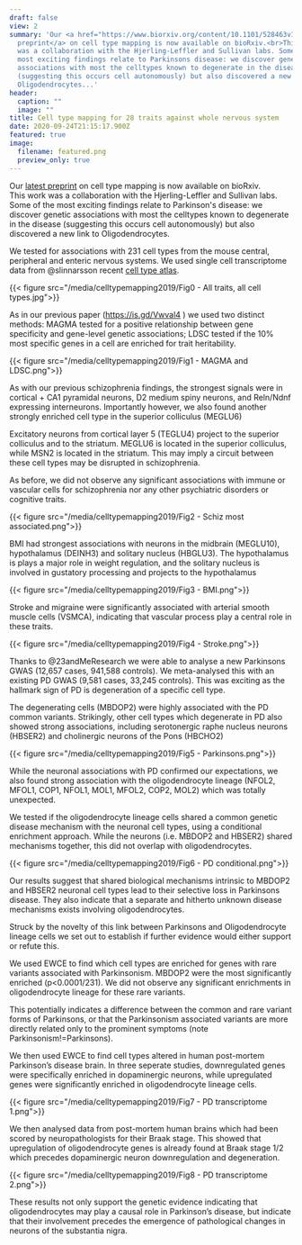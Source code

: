 ```yaml
---
draft: false
view: 2
summary: 'Our <a href="https://www.biorxiv.org/content/10.1101/528463v1">latest
  preprint</a> on cell type mapping is now available on bioRxiv.<br>This work
  was a collaboration with the Hjerling-Leffler and Sullivan labs. Some of the
  most exciting findings relate to Parkinsons disease: we discover genetic
  associations with most the celltypes known to degenerate in the disease
  (suggesting this occurs cell autonomously) but also discovered a new link to
  Oligodendrocytes...'
header:
  caption: ""
  image: ""
title: Cell type mapping for 28 traits against whole nervous system
date: 2020-09-24T21:15:17.900Z
featured: true
image:
  filename: featured.png
  preview_only: true
---
```

Our <a href="https://www.biorxiv.org/content/10.1101/528463v1">latest preprint</a> on cell type mapping is now available on bioRxiv.<br>This work was a collaboration with the Hjerling-Leffler and Sullivan labs. Some of the most exciting findings relate to Parkinson's disease: we discover genetic associations with most the celltypes known to degenerate in the disease (suggesting this occurs cell autonomously) but also discovered a new link to Oligodendrocytes.

We tested for associations with 231 cell types from the mouse central, peripheral and enteric nervous systems. We used single cell transcriptome data from @slinnarsson recent <a href="https://is.gd/TDuwm7">cell type atlas</a>.

{{< figure src="/media/celltypemapping2019/Fig0 - All traits, all cell types.jpg">}}

As in our previous paper (https://is.gd/Vwval4 ) we used two distinct methods: MAGMA tested for a positive relationship between gene specificity and gene-level genetic associations; LDSC tested if the 10% most specific genes in a cell are enriched for trait heritability.

{{< figure src="/media/celltypemapping2019/Fig1 - MAGMA and LDSC.png">}}

As with our previous schizophrenia findings, the strongest signals were in cortical + CA1 pyramidal neurons, D2 medium spiny neurons, and Reln/Ndnf expressing interneurons. Importantly however, we also found another strongly enriched cell type in the superior colliculus (MEGLU6)

Excitatory neurons from cortical layer 5 (TEGLU4) project to the superior colliculus and to the striatum. MEGLU6 is located in the superior colliculus, while MSN2 is located in the striatum. This may imply a circuit between these cell types may be disrupted in schizophrenia.

As before, we did not observe any significant associations with immune or vascular cells for schizophrenia nor any other psychiatric disorders or cognitive traits.

{{< figure src="/media/celltypemapping2019/Fig2 - Schiz most associated.png">}}

BMI had strongest associations with neurons in the midbrain (MEGLU10), hypothalamus (DEINH3) and solitary nucleus (HBGLU3). The hypothalamus is plays a major role in weight regulation, and the solitary nucleus is involved in gustatory processing and projects to the hypothalamus

{{< figure src="/media/celltypemapping2019/Fig3 - BMI.png">}}

Stroke and migraine were significantly associated with arterial smooth muscle cells (VSMCA), indicating that vascular process play a central role in these traits.

{{< figure src="/media/celltypemapping2019/Fig4 - Stroke.png">}}

Thanks to @23andMeResearch we were able to analyse a new Parkinsons GWAS (12,657 cases, 941,588 controls). We meta-analysed this with an existing PD GWAS (9,581 cases, 33,245 controls). This was exciting as the hallmark sign of PD is degeneration of a specific cell type.

The degenerating cells (MBDOP2) were highly associated with the PD common variants. Strikingly, other cell types which degenerate in PD also showed strong associations, including serotonergic raphe nucleus neurons (HBSER2) and cholinergic neurons of the Pons (HBCHO2)

{{< figure src="/media/celltypemapping2019/Fig5 - Parkinsons.png">}}

While the neuronal associations with PD confirmed our expectations, we also found strong association with the oligodendrocyte lineage (NFOL2, MFOL1, COP1, NFOL1, MOL1, MFOL2, COP2, MOL2) which was totally unexpected.

We tested if the oligodendrocyte lineage cells shared a common genetic disease mechanism with the neuronal cell types, using a conditional enrichment approach. While the neurons (i.e. MBDOP2 and HBSER2) shared mechanisms together, this did not overlap with oligodendrocytes.

{{< figure src="/media/celltypemapping2019/Fig6 - PD conditional.png">}}

Our results suggest that shared biological mechanisms intrinsic to MBDOP2 and HBSER2 neuronal cell types lead to their selective loss in Parkinsons disease. They also indicate that a separate and hitherto unknown disease mechanisms exists involving oligodendrocytes.

Struck by the novelty of this link between Parkinsons and Oligodendrocyte lineage cells we set out to establish if further evidence would either support or refute this.

We used EWCE to find which cell types are enriched for genes with rare variants associated with Parkinsonism. MBDOP2 were the most significantly enriched (p<0.0001/231). We did not observe any significant enrichments in oligodendrocyte lineage for these rare variants.

This potentially indicates a difference between the common and rare variant forms of Parkinsons, or that the Parkinsonism associated variants are more directly related only to the prominent symptoms (note Parkinsonism!=Parkinsons).

We then used EWCE to find cell types altered in human post-mortem Parkinson’s disease brain. In three seperate studies, downregulated genes were specifically enriched in dopaminergic neurons, while upregulated genes were significantly enriched in oligodendrocyte lineage cells.

{{< figure src="/media/celltypemapping2019/Fig7 - PD transcriptome 1.png">}}

We then analysed data from post-mortem human brains which had been scored by neuropathologists for their Braak stage. This showed that upregulation of oligodendrocyte genes is already found at Braak stage 1/2 which precedes dopaminergic neuron downregulation and degeneration.

{{< figure src="/media/celltypemapping2019/Fig8 - PD transcriptome 2.png">}}

These results not only support the genetic evidence indicating that oligodendrocytes may play a causal role in Parkinson’s disease, but indicate that their involvement precedes the emergence of pathological changes in neurons of the substantia nigra.